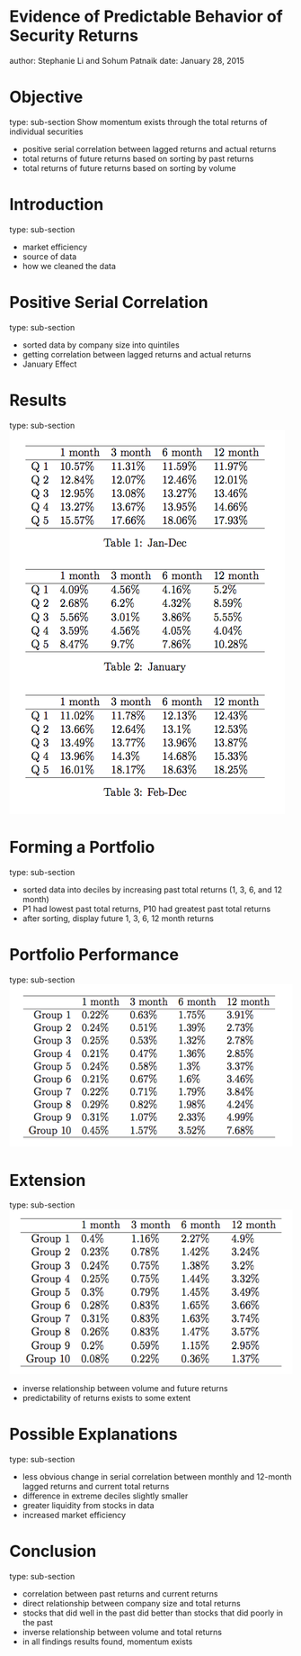 Evidence of Predictable Behavior of Security Returns
========================================================
author: Stephanie Li and Sohum Patnaik
date: January 28, 2015

Objective
========================================================
type: sub-section
Show momentum exists through the total returns of individual securities

- positive serial correlation between lagged returns and actual returns
- total returns of future returns based on sorting by past returns
- total returns of future returns based on sorting by volume


Introduction
========================================================
type: sub-section
- market efficiency
- source of data
- how we cleaned the data

Positive Serial Correlation
========================================================
type: sub-section
- sorted data by company size into quintiles
- getting correlation between lagged returns and actual returns
- January Effect


Results
========================================================
type: sub-section
![alt text](Table123.png)

Forming a Portfolio
========================================================
type: sub-section
- sorted data into deciles by increasing past total returns (1, 3, 6, and 12 month)
- P1 had lowest past total returns, P10 had greatest past total returns
- after sorting, display future 1, 3, 6, 12 month returns

Portfolio Performance
========================================================
type: sub-section
![alt text](Table4.png)

Extension
========================================================
type: sub-section
![alt text](Table5.png)
- inverse relationship between volume and future returns
- predictability of returns exists to some extent

Possible Explanations
========================================================
type: sub-section
- less obvious change in serial correlation between monthly and 12-month lagged returns and current total returns
- difference in extreme deciles slightly smaller
- greater liquidity from stocks in data
- increased market efficiency

Conclusion
========================================================
type: sub-section
- correlation between past returns and current returns
- direct relationship between company size and total returns
- stocks that did well in the past did better than stocks that did poorly in the past
- inverse relationship between volume and total returns
- in all findings results found, momentum exists
